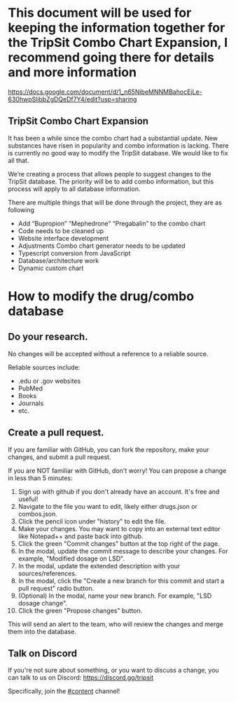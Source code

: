 

# This document will be used for keeping the information together for the TripSit Combo Chart Expansion, I recommend going there for details and more information
https://docs.google.com/document/d/1_n65NibeMNNMBahocEjLe-630hwpSlibbZgDQeDf7Y4/edit?usp=sharing
## TripSit Combo Chart Expansion

It has been a while since the combo chart had a substantial update. New substances have risen in popularity and combo information is lacking. There is currently no good way to modify the TripSit database. We would like to fix all that. 

We’re creating a process that allows people to suggest changes to the TripSit database. The priority will be to add combo information, but this process will apply to all database information. 

There are multiple things that will be done through the project, they are as following
* Add “Bupropion” “Mephedrone” “Pregabalin” to the combo chart
* Code needs to be cleaned up
* Website interface development
* Adjustments Combo chart generator needs to be updated 
* Typescript conversion from JavaScript
* Database/architecture work
* Dynamic custom chart

# How to modify the drug/combo database

## Do your research.

No changes will be accepted without a reference to a reliable source.

Reliable sources include:

* .edu or .gov websites
* PubMed
* Books
* Journals
* etc.

## Create a pull request.

If you are familiar with GitHub, you can fork the repository, make your changes, and submit a pull request.

If you are NOT familiar with GitHub, don't worry! You can propose a change in less than 5 minutes:

1. Sign up with github if you don't already have an account. It's free and useful!
1. Navigate to the file you want to edit, likely either drugs.json or combos.json.
1. Click the pencil icon under "history" to edit the file.
1. Make your changes. You may want to copy into an external text editor like Notepad++ and paste back into github.
1. Click the green "Commit changes" button at the top right of the page.
1. In the modal, update the commit message to describe your changes. For example, "Modified dosage on LSD".
1. In the modal, update the extended description with your sources/references.
1. In the modal, click the "Create a new branch for this commit and start a pull request" radio button.
1. (Optional) In the modal, name your new branch. For example, "LSD dosage change".
1. Click the green "Propose changes" button.

This will send an alert to the team, who will review the changes and merge them into the database.


## Talk on Discord

If you're not sure about something, or you want to discuss a change, you can talk to us on Discord: https://discord.gg/tripsit 

Specifically, join the [#content](https://discord.com/channels/179641883222474752/946833118269145109) channel!

